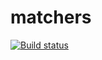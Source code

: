 # matchers

[![Build status](https://ci.appveyor.com/api/projects/status/03jp56flh8v9avb4?svg=true)](https://ci.appveyor.com/project/lan-mak/matchers)

